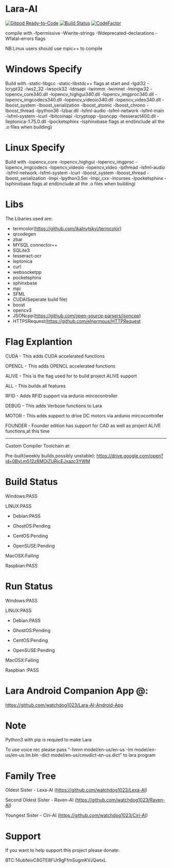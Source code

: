 # Lara-AI
[![Gitpod Ready-to-Code](https://img.shields.io/badge/Gitpod-Ready--to--Code-blue?logo=gitpod)](https://gitpod.io/#https://github.com/watchdog1023/Lara-AI) 
[![Build Status](https://travis-ci.org/watchdog1023/Lara-AI.svg?branch=master)](https://travis-ci.org/watchdog1023/Lara-AI)
[![CodeFactor](https://www.codefactor.io/repository/github/watchdog1023/lara-ai/badge/master)](https://www.codefactor.io/repository/github/watchdog1023/lara-ai/overview/master)

compile with -fpermissive -Wwrite-strings -Wdeprecated-declarations -Wfatal-errors flags 

NB:Linux users should use mpic++ to compile 

# Windows Specify 
Build with -static-libgcc -static-libstdc++ flags at start and -lgdi32 -lcrypt32 -lws2_32 -lwsock32 -ldnsapi -lwinmm -lwininet -lmingw32 -lopencv_core340.dll -lopencv_highgui340.dll -lopencv_imgproc340.dll -lopencv_imgcodecs340.dll -lopencv_videoio340.dll -lopencv_video340.dll -lboost_system -lboost_serialization -lboost_atomic -lboost_chrono -lboost_thread -lpython36 -lzbar.dll -lsfml-audio -lsfml-network -lsfml-main -lsfml-system -lcurl -lbitcoinapi -lcryptopp -ljsoncpp -ltesseract400.dll -lleptonica-1.75.0.dll -lpocketsphinx -lsphinxbase flags at end(include all the .o files when building)

# Linux Specify
Build with -lopencv_core -lopencv_highgui -lopencv_imgproc -lopencv_imgcodecs -lopencv_videoio -lopencv_video -lpthread -lsfml-audio -lsfml-network  -lsfml-system -lcurl -lboost_system -lboost_thread -lboost_serialization -lmpi -lpython3.5m -lmpi_cxx -lncurses -lpocketsphinx -lsphinxbase flags at end(include all the .o files when building)

# Libs
The Libaries used are:
  - termcolor(https://github.com/ikalnytskyi/termcolor)
  - qrcodegen
  - zbar
  - MYSQL connector++
  - SQLite3
  - tesseract-ocr
  - leptonica
  - curl
  - websocketpp
  - pocketsphinx
  - sphinxbase
  - mpi
  - SFML
  - CUDA(Seperate build file)
  - boost
  - opencv3
  - JSONcpp(https://github.com/open-source-parsers/jsoncpp)
  - HTTPSRequest(https://github.com/elnormous/HTTPRequest

# Flag Explantion
CUDA - This adds CUDA accelerated functions

OPENCL - This adds OPENCL accelerated functions

ALIVE - This is the flag used for to build project ALIVE support

ALL - This builds all features

RFID - Adds RFID support via ardunio mircocontroller

DEBUG - This adds Verbose functions to Lara

MOTOR - This adds support to drive DC motors via ardunio mircocontroller

FOUNDER - Founder edition has support for CAD as well as project ALIVE functions,at this time
___
Custom Compiler Toolchain at:


Pre-built(weekly builds,possibly unstable):
https://drive.google.com/open?id=0ByLm512z8MOiZURjcEJxazc3YWM

# Build Status
Windows:PASS

LINUX:PASS

  - Debian:PASS

  - GhostOS:Pending
  
  - CentOS:Pending
  
  - OpenSUSE:Pending

MacOSX:Failing

Raspbian:PASS

# Run Status
Windows:PASS

LINUX:PASS
  
  - Debian:PASS
  
  - GhostOS:Pending
  
  - CentOS:Pending
  
  - OpenSUSE:Pending

MacOSX:Failing

Raspbian :PASS

# Lara Android Companion App @:

https://github.com/watchdog1023/Lara-AI-Android-App

# Note
Python3 with pip is requied to make Lara

To use voice rec please pass "-hmm model/en-us/en-us -lm model/en-us/en-us.lm.bin -dict model/en-us/cmudict-en-us.dict" to lara program

# Family Tree
Oldest Sister - Lexa-AI (https://github.com/watchdog1023/Lexa-AI)

Second Oldest Sister - Raven-AI (https://github.com/watchdog1023/Raven-AI)

Youngest Sister - Ciri-AI (https://github.com/watchdog1023/Ciri-AI)

# Support
If you want to help support this project please donate:

BTC:14ubfeivC8GTE8FUr9gFfmSugmKVJQwtxL
